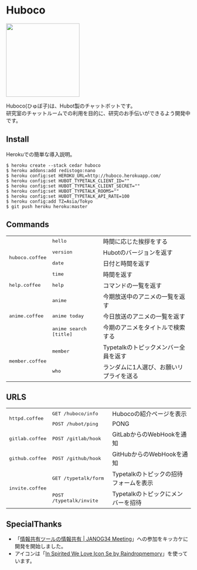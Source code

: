 # Huboco

<a href="https://raw.githubusercontent.com/hico-horiuchi/huboco/master/icon.png">
  <img src="/../master/icon.png" width="200px" height="auto">
</a>
<br>

Huboco(ひゅぼ子)は、Hubot製のチャットボットです。
<br>
研究室のチャットルームでの利用を目的に、研究のお手伝いができるよう開発中です。

## Install

Herokuでの簡単な導入説明。

    $ heroku create --stack cedar huboco
    $ heroku addons:add redistogo:nano
    $ heroku config:set HEROKU_URL=http://huboco.herokuapp.com/
    $ heroku config:set HUBOT_TYPETALK_CLIENT_ID=""
    $ heroku config:set HUBOT_TYPETALK_CLIENT_SECRET=""
    $ heroku config:set HUBOT_TYPETALK_ROOMS=""
    $ heroku config:set HUBOT_TYPETALK_API_RATE=100
    $ heroku config:add TZ=Asia/Tokyo
    $ git push heroku heroku:master

## Commands

<table>
  <thead></thead>
  <tbody>
    <tr>
      <td rowspan="4"><tt>huboco.coffee</tt></td>
      <td><tt>hello</tt></td>
      <td>時間に応じた挨拶をする</td>
    </tr>
    <tr>
      <td><tt>version</tt></td>
      <td>Hubotのバージョンを返す</td>
    </tr>
    <tr>
      <td><tt>date</tt></td>
      <td>日付と時間を返す</td>
    </tr>
    <tr>
      <td><tt>time</tt></td>
      <td>時間を返す</td>
    </tr>
    <tr>
      <td><tt>help.coffee</tt></td>
      <td><tt>help</tt></td>
      <td>コマンドの一覧を返す</td>
    </tr>
    <tr>
      <td rowspan="3"><tt>anime.coffee</tt></td>
      <td><tt>anime</tt></td>
      <td>今期放送中のアニメの一覧を返す</td>
    </tr>
    <tr>
      <td><tt>anime today</tt></td>
      <td>今日放送のアニメの一覧を返す</td>
    </tr>
    <tr>
      <td><tt>anime search [title]</tt></td>
      <td>今期のアニメをタイトルで検索する</td>
    </tr>
    <tr>
      <td rowspan="2"><tt>member.coffee</tt></td>
      <td><tt>member</tt></td>
      <td>Typetalkのトピックメンバー全員を返す</td>
    </tr>
    <tr>
      <td><tt>who</tt></td>
      <td>ランダムに1人選び、お願いリプライを送る</td>
    </tr>
  </tbody>
</table>

## URLS

<table>
  <thead></thead>
  <tbody>
    <tr>
      <td rowspan="2"><tt>httpd.coffee</tt></td>
      <td><tt>GET /huboco/info</tt></td>
      <td>Hubocoの紹介ページを表示</td>
    </tr>
    <tr>
      <td><tt>POST /hubot/ping</tt></td>
      <td>PONG</td>
    </tr>
    <tr>
      <td><tt>gitlab.coffee</tt></td>
      <td><tt>POST /gitlab/hook</tt></td>
      <td>GitLabからのWebHookを通知</td>
    </tr>
    <tr>
      <td><tt>github.coffee</tt></td>
      <td><tt>POST /github/hook</tt></td>
      <td>GitHubからのWebHookを通知</td>
    </tr>
    <tr>
      <td rowspan="2"><tt>invite.coffee</tt></td>
      <td><tt>GET /typetalk/form</tt></td>
      <td>Typetalkのトピックの招待フォームを表示</td>
    </tr>
    <tr>
      <td><tt>POST /typetalk/invite</tt></td>
      <td>Typetalkのトピックにメンバーを招待</td>
    </tr>
 </tbody>
</table>

## SpecialThanks

- 「[情報共有ツールの情報共有 | JANOG34 Meeting](http://www.janog.gr.jp/meeting/janog34/program/itool.html)」への参加をキッカケに開発を開始しました。
- アイコンは「[In Spirited We Love Icon Se by Raindropmemory](http://raindropmemory.deviantart.com/art/In-Spirited-We-Love-Icon-Set-Repost-304014435)」を使っています。
